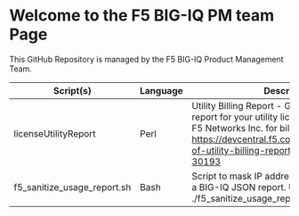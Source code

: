 # Welcome to the F5 BIG-IQ PM team Page

This GitHub Repository is managed by the F5 BIG-IQ Product Management Team.

Script(s) | Language | Description
------------ | ------------- | -------------
licenseUtilityReport | Perl | Utility Billing Report - Generate a usage report for your utility license(s) and provide to F5 Networks Inc. for billing purposes. https://devcentral.f5.com/articles/generation-of-utility-billing-report-using-big-iqs-api-30193
f5_sanitize_usage_report.sh | Bash | Script to mask IP address and Hostname from a BIG-IQ JSON report. Usage: ./f5_sanitize_usage_report.sh report.json
